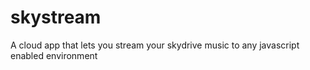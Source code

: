 skystream
=========

A cloud app that lets you stream your skydrive music to any javascript enabled environment